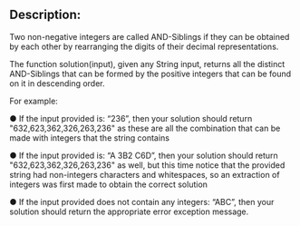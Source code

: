 ## Description:

Two non-negative integers are called AND-Siblings if they can be obtained by each other by rearranging the digits of their decimal representations.

The function solution(input), given any String input, returns all the distinct AND-Siblings that can be formed by the positive integers that can be found on it in descending order.

For example:

● If the input provided is: “236”, then your solution should return "632,623,362,326,263,236" as these are all the combination that can be made with integers that the string contains

● If the input provided is: “A 3B2 C6D”, then your solution should return "632,623,362,326,263,236" as well, but this time notice that the provided string had non-integers characters and whitespaces, so an extraction of integers was first made to obtain the correct solution

● If the input provided does not contain any integers: “ABC”, then your solution should return the appropriate error exception message.
